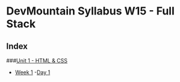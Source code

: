 # DevMountain Syllabus W15 - Full Stack

## Index
###[Unit 1 - HTML & CSS](#unit1)
- [Week 1](#week1)
	-[Day 1](#day11)
